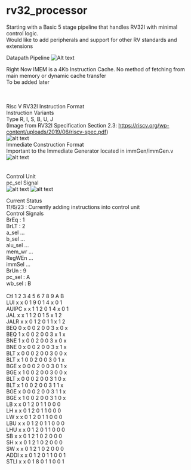 # rv32_processor <br>
Starting with a Basic 5 stage pipeline that handles RV32I with minimal control logic.  <br>
Would like to add peripherals and support for other RV standards and extensions <br> 

Datapath Pipeline 
![Alt text](https://github.com/sprsr/rv32_processor/blob/main/diagrams/block_diagrams/Datapath%20Pipeline.png)

Right Now IMEM is a 4Kb Instruction Cache.  No method of fetching from main memory or dynamic cache transfer <br>
To be added later <br> <br> <br>

Risc V RV32I Instruction Format <br>
Instruction Variants  <br>
Type R, I, S, B, U, J <br>
(Image from RV32I Specification Section 2.3: https://riscv.org/wp-content/uploads/2019/06/riscv-spec.pdf) <br>
![alt text](https://github.com/sprsr/rv32_processor/blob/main/diagrams/standard/rv32i_formats.png) <br>
Immediate Construction Format <br>
Important to the Immediate Generator located in immGen/immGen.v <br>
![alt text](https://github.com/sprsr/rv32_processor/blob/main/diagrams/standard/rv32i_immediate_formats.png)
<br> <br> <br>
Control Unit <br>
pc_sel Signal <br> 
![alt text](https://github.com/sprsr/rv32_processor/blob/main/diagrams/block_diagrams/pc_sel.png)
![alt text](https://github.com/sprsr/rv32_processor/blob/main/diagrams/block_diagrams/pc_sel2.png)

Current Status <br>
11/6/23 : Currently adding instructions into control unit <br>
Control Signals <br>
BrEq	  :  1<br>
BrLT	  :  2<br>
a_sel	  ... <br>
b_sel		... <br>
alu_sel	... <br>
mem_wr	... <br>
RegWEn	... <br>
immSel	... <br>
BrUn	  :  9<br>
pc_sel	:  A<br>
wb_sel  :  B<br><br>
Ctl   1 2 3 4 5 6 7 8 9 A B<br>
LUI	  x	x	0	1	9	0	1	4	x	0	1<br>
AUIPC	x	x	1	1	2	0	1	4	x	0	1<br>
JAL	  x	x	1	1	2	0	1	5	x	1	2<br>
JALR	x	x	0	1	2	0	1	1	x	1	2<br>
BEQ	  0	x	0	0	2	0	0	3	x	0	x<br>
BEQ	  1	x	0	0	2	0	0	3	x	1	x<br>
BNE	  1	x	0	0	2	0	0	3	x	0	x<br>
BNE	  0	x	0	0	2	0	0	3	x	1	x<br>
BLT	  x	0	0	0	2	0	0	3	0	0	x<br>
BLT	  x	1	0	0	2	0	0	3	0	1	x<br>
BGE	  x	0	0	0	2	0	0	3	0	1	x<br>
BGE	  x	1	0	0	2	0	0	3	0	0	x<br>
BLT	  x	0	0	0	2	0	0	3	1	0	x<br>
BLT	  x	1	0	0	2	0	0	3	1	1	x<br>
BGE	  x	0	0	0	2	0	0	3	1	1	x<br>
BGE	  x	1	0	0	2	0	0	3	1	0	x<br>
LB	  x	x	0	1	2	0	1	1	0	0	0<br>
LH	  x	x	0	1	2	0	1	1	0	0	0<br>
LW	  x	x	0	1	2	0	1	1	0	0	0<br>
LBU	  x	x	0	1	2	0	1	1	0	0	0<br>
LHU	  x	x	0	1	2	0	1	1	0	0	0<br>
SB	  x	x	0	1	2	1	0	2	0	0	0<br>
SH	  x	x	0	1	2	1	0	2	0	0	0<br>
SW	  x	x	0	1	2	1	0	2	0	0	0<br>
ADDI	x	x	0	1	2	0	1	1	0	0	1<br>
STLI	x	x	0	1	8	0	1	1	0	0	1<br>

